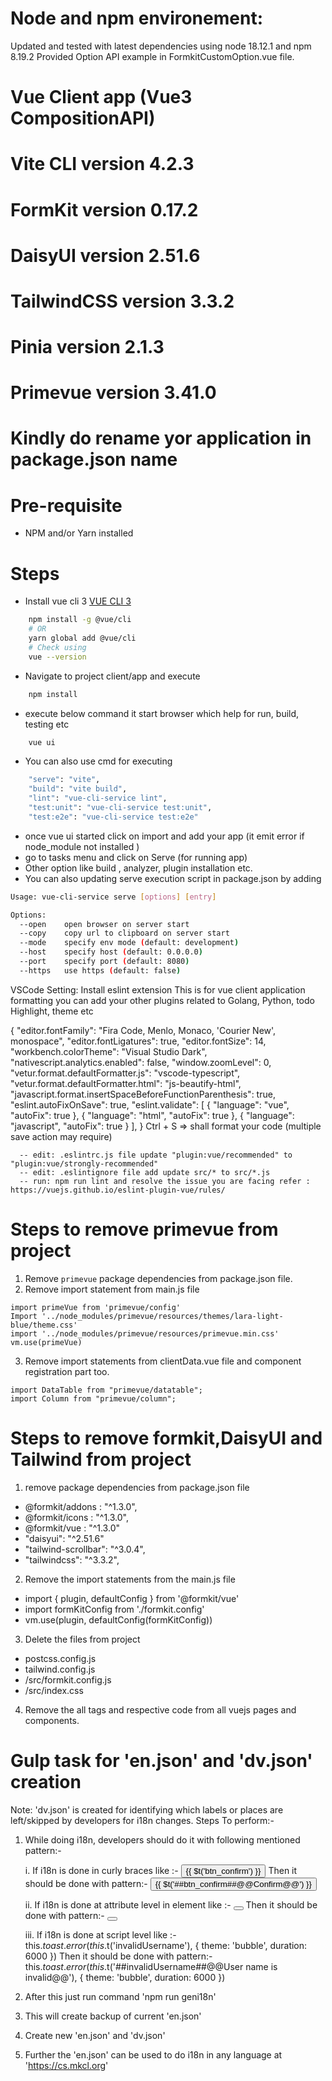# Node and npm environement:
  Updated and tested with latest dependencies using node 18.12.1 and npm 8.19.2
  Provided Option API example in FormkitCustomOption.vue file.
# Vue Client app (Vue3 CompositionAPI)
# Vite CLI version 4.2.3
# FormKit version 0.17.2
# DaisyUI version 2.51.6
# TailwindCSS version 3.3.2
# Pinia version 2.1.3
# Primevue version 3.41.0
# Kindly do rename yor application in package.json name
# Pre-requisite
- NPM and/or Yarn installed
# Steps
- Install vue cli 3 [VUE CLI 3](https://cli.vuejs.org/guide/installation.html) 
```sh
    npm install -g @vue/cli
    # OR
    yarn global add @vue/cli
    # Check using
    vue --version
```
- Navigate to project client/app and execute
```sh
    npm install
```
- execute below command it start browser which help for run, build, testing etc
```sh
    vue ui
```
- You can also use cmd for executing
```sh
    "serve": "vite",
    "build": "vite build",
    "lint": "vue-cli-service lint",
    "test:unit": "vue-cli-service test:unit",
    "test:e2e": "vue-cli-service test:e2e"
```
- once vue ui started click on import and add your app (it emit error if node_module not installed )
- go to tasks menu and click on Serve (for running app) 
- Other option like build , analyzer, plugin installation etc.
- You can also updating serve execution script in package.json by adding
```sh
Usage: vue-cli-service serve [options] [entry]

Options:
  --open    open browser on server start
  --copy    copy url to clipboard on server start
  --mode    specify env mode (default: development)
  --host    specify host (default: 0.0.0.0)
  --port    specify port (default: 8080)
  --https   use https (default: false)
```
  VSCode Setting:
  Install eslint extension
  This is for vue client application formatting you can add your other plugins related to Golang, Python, todo Highlight, theme etc

  {
  "editor.fontFamily": "Fira Code, Menlo, Monaco, 'Courier New', monospace",
  "editor.fontLigatures": true,
  "editor.fontSize": 14,
  "workbench.colorTheme": "Visual Studio Dark",
  "nativescript.analytics.enabled": false,
  "window.zoomLevel": 0,
  "vetur.format.defaultFormatter.js": "vscode-typescript",
  "vetur.format.defaultFormatter.html": "js-beautify-html",
  "javascript.format.insertSpaceBeforeFunctionParenthesis": true,
  "eslint.autoFixOnSave": true,
  "eslint.validate": [
    {
      "language": "vue",
      "autoFix": true
    },
    {
      "language": "html",
      "autoFix": true
    },
    {
      "language": "javascript",
      "autoFix": true
    }
  ],
}
  Ctrl + S => shall format your code (multiple save action may require)

```
  -- edit: .eslintrc.js file update "plugin:vue/recommended" to "plugin:vue/strongly-recommended"
  -- edit: .eslintignore file add update src/* to src/*.js
  -- run: npm run lint and resolve the issue you are facing refer : https://vuejs.github.io/eslint-plugin-vue/rules/ 
```

# Steps to remove primevue from project 
1. Remove `primevue` package dependencies from package.json file.
2. Remove import statement from main.js file
```
import primeVue from 'primevue/config'
Import '../node_modules/primevue/resources/themes/lara-light-blue/theme.css'
import '../node_modules/primevue/resources/primevue.min.css'
vm.use(primeVue)
```
3. Remove import statements from clientData.vue file and component registration part too.
```
import DataTable from "primevue/datatable";
import Column from "primevue/column";
```

# Steps to remove formkit,DaisyUI and Tailwind from project
1. remove package dependencies from package.json file
  - @formkit/addons : "^1.3.0",
  - @formkit/icons : "^1.3.0",
  - @formkit/vue : "^1.3.0"
  - "daisyui": "^2.51.6"
  - "tailwind-scrollbar": "^3.0.4",
  - "tailwindcss": "^3.3.2",


2. Remove the import statements from the main.js file
  - import { plugin, defaultConfig } from '@formkit/vue'
  - import formKitConfig from './formkit.config'
  - vm.use(plugin, defaultConfig(formKitConfig))
3. Delete the files from project
  - postcss.config.js
  - tailwind.config.js
  - /src/formkit.config.js
  - /src/index.css
4. Remove the all <FormKit></FormKit> tags and respective code from all vuejs pages and components.

# Gulp task for 'en.json' and 'dv.json' creation

Note: 'dv.json' is created for identifying which labels or places are left/skipped by developers for i18n changes.
Steps To perform:-
1. While doing i18n, developers should do it with following mentioned pattern:-

    i. If i18n is done in curly braces like :-
        <button>{{ $t('btn_confirm') }}</button>
    Then it should be done with pattern:-
        <button>{{ $t('##btn_confirm##@@Confirm@@') }}</button>

    ii. If i18n is done at attribute level in element like :-
        <button :label="$t('btn_confirm')"></button>
    Then it should be done with pattern:-
        <button :label="$t('##btn_confirm##@@Confirm@@')"></button>

    iii. If i18n is done at script level like :-
        this.$toast.error(this.$t('invalidUsername'), {
            theme: 'bubble',
            duration: 6000
        })
    Then it should be done with pattern:-
        this.$toast.error(this.$t('##invalidUsername##@@User name is invalid@@'), {
            theme: 'bubble',
            duration: 6000
        })

2. After this just run command 'npm run geni18n'
3. This will create backup of current 'en.json'
4. Create new 'en.json' and 'dv.json'
5. Further the 'en.json' can be used to do i18n in any language at 'https://cs.mkcl.org'
